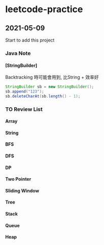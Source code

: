 # leetcode-practice

## 2021-05-09
Start to add this project

### Java Note
#### [StringBuilder]
Backtracking 時可能會用到, 比String + 效率好
```java
StringBuilder sb = new StringBuilder();
sb.append("123");
sb.deleteCharAt(sb.length() - 1);
```

### TO Review List
#### Array
#### String
#### BFS
#### DFS
#### DP
#### Two Pointer
#### Sliding Window
#### Tree
#### Stack
#### Queue
#### Heap
